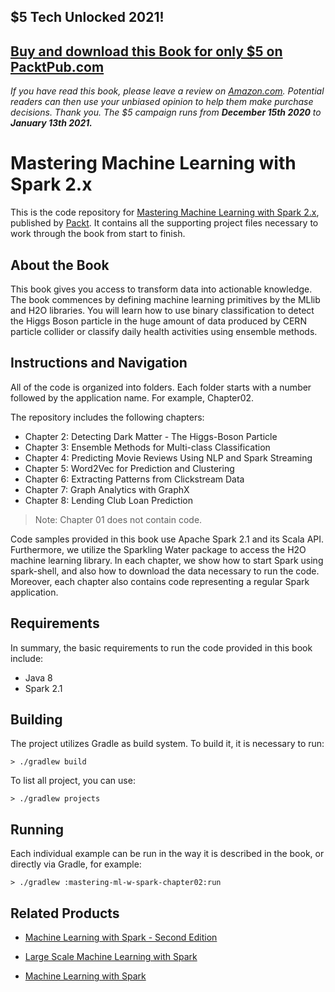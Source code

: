 ## $5 Tech Unlocked 2021!
[Buy and download this Book for only $5 on PacktPub.com](https://www.packtpub.com/product/mastering-machine-learning-with-spark-2-x/9781785283451)
-----
*If you have read this book, please leave a review on [Amazon.com](https://www.amazon.com/gp/product/1785283456).     Potential readers can then use your unbiased opinion to help them make purchase decisions. Thank you. The $5 campaign         runs from __December 15th 2020__ to __January 13th 2021.__*

# Mastering Machine Learning with Spark 2.x
This is the code repository for [Mastering Machine Learning with Spark 2.x](https://www.packtpub.com/big-data-and-business-intelligence/mastering-machine-learning-spark-2x?utm_source=github&utm_medium=repository&utm_campaign=9781785283451), published by [Packt](https://www.packtpub.com/?utm_source=github). It contains all the supporting project files necessary to work through the book from start to finish.


## About the Book
This book gives you access to transform data into actionable knowledge.
The book commences by defining machine learning primitives by the MLlib and H2O libraries.
You will learn how to use binary classification to detect the Higgs Boson particle in the huge
amount of data produced by CERN particle collider or classify daily health activities
using ensemble methods.


## Instructions and Navigation
All of the code is organized into folders. Each folder starts with a number followed by the application name. For example, Chapter02.

The repository includes the following chapters:
  - Chapter 2: Detecting Dark Matter - The Higgs-Boson Particle
  - Chapter 3: Ensemble Methods for Multi-class Classification
  - Chapter 4: Predicting Movie Reviews Using NLP and Spark Streaming
  - Chapter 5: Word2Vec for Prediction and Clustering
  - Chapter 6: Extracting Patterns from Clickstream Data
  - Chapter 7: Graph Analytics with GraphX
  - Chapter 8: Lending Club Loan Prediction

> Note: Chapter 01 does not contain code.

Code samples provided in this book use Apache Spark 2.1 and its Scala API.
Furthermore, we utilize the Sparkling Water package to access the H2O machine learning library.
In each chapter, we show how to start Spark using spark-shell, and also how to download the data
necessary to run the code.
Moreover, each chapter also contains code representing a regular Spark application.

## Requirements
In summary, the basic requirements to run the code provided in this book include:

  - Java 8
  - Spark 2.1

## Building
The project utilizes Gradle as build system. To build it, it is necessary to run:

```shell
> ./gradlew build
```

To list all project, you can use:

```shell
> ./gradlew projects
```

## Running
Each individual example can be run in the way it is described in the book, or directly
via Gradle, for example:

```shell
> ./gradlew :mastering-ml-w-spark-chapter02:run
```

## Related Products
* [Machine Learning with Spark - Second Edition](https://www.packtpub.com/big-data-and-business-intelligence/machine-learning-spark-second-edition?utm_source=github&utm_medium=repository&utm_campaign=9781785889936)

* [Large Scale Machine Learning with Spark](https://www.packtpub.com/big-data-and-business-intelligence/large-scale-machine-learning-spark?utm_source=github&utm_medium=repository&utm_campaign=9781785888748)

* [Machine Learning with Spark](https://www.packtpub.com/big-data-and-business-intelligence/machine-learning-spark?utm_source=github&utm_medium=repository&utm_campaign=9781783288519)
